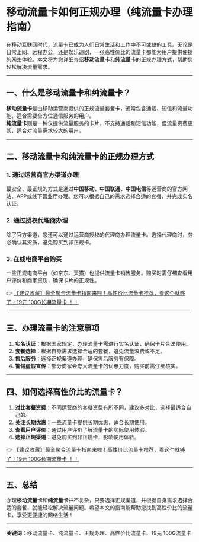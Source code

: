 # 移动流量卡如何正规办理（纯流量卡办理指南）

在移动互联网时代，流量卡已成为人们日常生活和工作中不可或缺的工具。无论是日常上网、远程办公，还是娱乐追剧，一张高性价比的流量卡都能为用户提供便捷的网络体验。本文将为您详细介绍**移动流量卡**和**纯流量卡**的正规办理方式，帮助您轻松解决流量需求。

---

## 一、什么是移动流量卡和纯流量卡？

**移动流量卡**是由移动运营商提供的正规流量套餐卡，通常包含通话、短信和流量功能，适合需要全方位通信服务的用户。  
**纯流量卡**则是一种仅提供流量服务的卡片，不支持通话和短信功能，但流量资费更低，适合对流量需求较大的用户。

---

## 二、移动流量卡和纯流量卡的正规办理方式

### 1. 通过运营商官方渠道办理  
最安全、最正规的方式是通过**中国移动、中国联通、中国电信**等运营商的官方网站、APP或线下营业厅办理。您可以根据自己的需求选择合适的套餐，并完成实名认证。

### 2. 通过授权代理商办理  
除了官方渠道，您还可以通过运营商授权的代理商办理流量卡。选择代理商时，务必确认其资质，避免购买到非正规卡。

### 3. 在线电商平台购买  
一些正规电商平台（如京东、天猫）也提供流量卡销售服务。购买时需仔细查看用户评价和商家资质，确保卡片的正规性。

👉 [【建议收藏】最全聚合流量卡指南来啦！高性价比流量卡推荐，看这个就够了！19元 100G长期流量卡 ！！](https://bit.ly/Liuliangka)

---

## 三、办理流量卡的注意事项

1. **实名认证**：根据国家规定，办理流量卡需进行实名认证，确保卡片合法使用。  
2. **套餐选择**：根据自身需求选择合适的套餐，避免流量浪费或不足。  
3. **售后服务**：选择正规渠道办理，确保售后服务有保障。  
4. **警惕虚假宣传**：部分商家会夸大流量卡的优惠力度，购买前需仔细核实。

---

## 四、如何选择高性价比的流量卡？

1. **对比套餐资费**：不同运营商的套餐资费有所不同，建议多对比，选择最适合自己的。  
2. **关注长期优惠**：一些流量卡提供长期优惠，适合长期使用。  
3. **查看用户评价**：通过用户评价了解流量卡的实际使用体验。  
4. **选择正规渠道**：避免购买到非正规卡，影响使用体验。

👉 [【建议收藏】最全聚合流量卡指南来啦！高性价比流量卡推荐，看这个就够了！19元 100G长期流量卡 ！！](https://bit.ly/Liuliangka)

---

## 五、总结

办理**移动流量卡**和**纯流量卡**并不复杂，只要选择正规渠道，并根据自身需求选择合适的套餐，就能轻松解决流量问题。希望本文的指南能帮助您找到高性价比的流量卡，享受更便捷的网络生活！

---

**关键词**：移动流量卡、纯流量卡、正规办理、高性价比流量卡、19元 100G流量卡